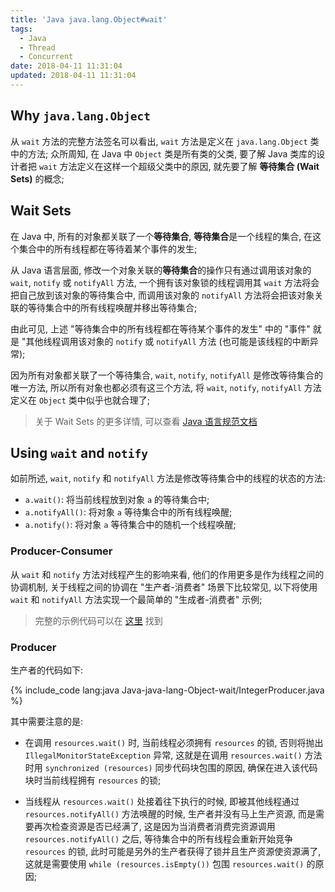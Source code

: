 ```yaml
---
title: 'Java java.lang.Object#wait'
tags:
  - Java
  - Thread
  - Concurrent
date: 2018-04-11 11:31:04
updated: 2018-04-11 11:31:04
---
```



## Why `java.lang.Object`

从 `wait` 方法的完整方法签名可以看出, `wait` 方法是定义在 `java.lang.Object` 类中的方法; 众所周知, 在 Java 中 `Object` 类是所有类的父类, 要了解 Java 类库的设计者把 `wait` 方法定义在这样一个超级父类中的原因, 就先要了解 **等待集合 (Wait Sets)** 的概念;

## Wait Sets

在 Java 中, 所有的对象都关联了一个**等待集合**, **等待集合**是一个线程的集合, 在这个集合中的所有线程都在等待着某个事件的发生;

从 Java 语言层面, 修改一个对象关联的**等待集合**的操作只有通过调用该对象的 `wait`, `notify` 或 `notifyAll` 方法, 一个拥有该对象锁的线程调用其 `wait` 方法将会把自己放到该对象的等待集合中, 而调用该对象的 `notifyAll` 方法将会把该对象关联的等待集合中的所有线程唤醒并移出等待集合;
	
由此可见, 上述 "等待集合中的所有线程都在等待某个事件的发生" 中的 "事件" 就是 "其他线程调用该对象的 `notify` 或 `notifyAll` 方法 (也可能是该线程的中断异常);

因为所有对象都关联了一个等待集合, `wait`, `notify`, `notifyAll` 是修改等待集合的唯一方法, 所以所有对象也都必须有这三个方法, 将 `wait`, `notify`, `notifyAll` 方法定义在 `Object` 类中似乎也就合理了;

> 关于 Wait Sets 的更多详情, 可以查看 [Java 语言规范文档](https://docs.oracle.com/javase/specs/jls/se8/html/jls-17.html#jls-17.2)

## Using `wait` and `notify`

如前所述, `wait`, `notify` 和 `notifyAll` 方法是修改等待集合中的线程的状态的方法: 

- `a.wait()`: 将当前线程放到对象 `a` 的等待集合中;
- `a.notifyAll()`: 将对象 `a` 等待集合中的所有线程唤醒;
- `a.notify()`: 将对象 `a` 等待集合中的随机一个线程唤醒;

### Producer-Consumer

从 `wait` 和 `notify` 方法对线程产生的影响来看, 他们的作用更多是作为线程之间的协调机制, 关于线程之间的协调在 "生产者-消费者" 场景下比较常见, 以下将使用 `wait` 和 `notifyAll` 方法实现一个最简单的 "生成者-消费者" 示例;

> 完整的示例代码可以在 [这里](https://github.com/kezhenxu94/blog-code/tree/master/Java-java-lang-Object-wait) 找到

### Producer

生产者的代码如下:

{% include_code lang:java Java-java-lang-Object-wait/IntegerProducer.java %}

其中需要注意的是:

- 在调用 `resources.wait()` 时, 当前线程必须拥有 `resources` 的锁, 否则将抛出 `IllegalMonitorStateException` 异常, 这就是在调用 `resources.wait()` 方法时用 `synchronized (resources)` 同步代码块包围的原因, 确保在进入该代码块时当前线程拥有 `resources` 的锁;

- 当线程从 `resources.wait()` 处接着往下执行的时候, 即被其他线程通过 `resources.notifyAll()` 方法唤醒的时候, 生产者并没有马上生产资源, 而是需要再次检查资源是否已经满了, 这是因为当消费者消费完资源调用 `resources.notifyAll()` 之后, 等待集合中的所有线程会重新开始竞争 `resources` 的锁, 此时可能是另外的生产者获得了锁并且生产资源使资源满了, 这就是需要使用 `while (resources.isEmpty())` 包围 `resources.wait()` 的原因;
